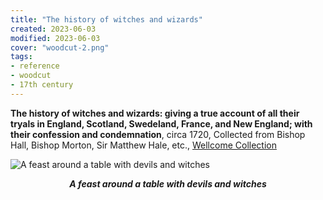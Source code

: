 ```yaml
---
title: "The history of witches and wizards"
created: 2023-06-03
modified: 2023-06-03
cover: "woodcut-2.png"
tags:
- reference
- woodcut
- 17th century
---
```


**The history of witches and wizards: giving a true account of all their tryals in England, Scotland, Swedeland, France, and New England; with their confession and condemnation**, circa 1720, Collected from Bishop Hall, Bishop Morton, Sir Matthew Hale, etc., [Wellcome Collection](https://wellcomecollection.org/works/abkab8tq/images?id=a3nuy2zq)

![A feast around a table with devils and witches](notes/woodcut/images/woodcut-2.png)
*<center>**A feast around a table with devils and witches**</center>*